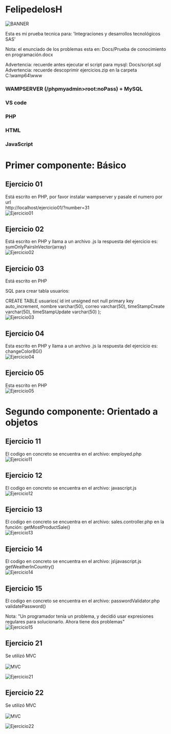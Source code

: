 # FelipedelosH

![BANNER](Docs/Evidence/banner.png)

Esta es mi prueba tecnica para: 
'Integraciones y desarrollos tecnológicos SAS'

Nota: el enunciado de los problemas esta en: Docs/Prueba de conocimiento en programación.docx

Advertencia: recuerde antes ejecutar el script para mysql: Docs/script.sql
Advertencia: recuerde descoprimir ejercicios.zip en la carpeta C:\wamp64\www

### WAMPSERVER (/phpmyadmin>root:noPass) + MySQL
### VS code
### PHP
### HTML
### JavaScript



# Primer componente: Básico


## Ejercicio 01

Está escrito en PHP, por favor instalar wampserver y pasale el numero por url<br>
http://localhost/ejercicio01/?number=31
<br>
![Ejercicio01](Docs/Evidence/ejercicio01.png)

## Ejercicio 02

Está escrito en PHP y llama a un archivo .js la respuesta del ejercicio es:
<br>
sumOnlyPairsInVector(array)
<br>
![Ejercicio02](Docs/Evidence/ejercicio02.png)



## Ejercicio 03

Está escrito en PHP 

SQL para crear tabla usuarios:

CREATE TABLE usuarios(
 id int unsigned not null primary key auto_increment,
 nombre varchar(50),
 correo varchar(50),
 timeStampCreate varchar(50),
 timeStampUpdate varchar(50)
);
<br>
![Ejercicio03](Docs/Evidence/ejercicio03.png)


## Ejercicio 04

Esta escrito en PHP y llama a un archivo .js la respuesta del ejercicio es:
<br>
 changeColorBG()
<br>
![Ejercicio04](Docs/Evidence/ejercicio04.png)


## Ejercicio 05


Esta escrito en PHP
<br>
![Ejercicio05](Docs/Evidence/ejercicio05.png)



# Segundo componente: Orientado a objetos

## Ejercicio 11

El codigo en concreto se encuentra en el archivo: employed.php
<br>
![Ejercicio11](Docs/Evidence/ejercicio11.png)


## Ejercicio 12


El codigo en concreto se encuentra en el archivo: javascript.js
<br>
![Ejercicio12](Docs/Evidence/ejercicio12.png)


## Ejercicio 13
El codigo en concreto se encuentra en el archivo: sales.controller.php en la función: getMostProductSale()
<br>
![Ejercicio13](Docs/Evidence/ejercicio13.png)


## Ejercicio 14
El codigo en concreto se encuentra en el archivo: js\javascript.js getWeatherInCountry()
<br>
![Ejercicio14](Docs/Evidence/ejercicio14.png)


## Ejercicio 15
El codigo en concreto se encuentra en el archivo: passwordValidator.php validatePassword()

Nota: "Un programador tenía un problema, y decidió usar expresiones regulares para solucionarlo. Ahora tiene dos problemas"
<br>
![Ejercicio15](Docs/Evidence/ejercicio15.png)



## Ejercicio 21
Se utilizó MVC
<br>
<br>
![MVC](Docs/Evidence/mvc.png)
<br>

![Ejercicio21](Docs/Evidence/ejercicio21.png)


## Ejercicio 22
Se utilizó MVC
<br>
<br>
![MVC](Docs/Evidence/mvc2.png)
<br>

![Ejercicio22](Docs/Evidence/ejercicio22.png)


